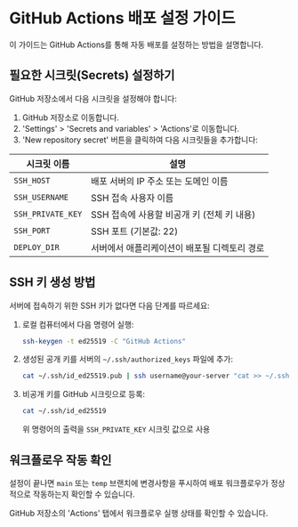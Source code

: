 # GitHub Actions 배포 설정 가이드

이 가이드는 GitHub Actions를 통해 자동 배포를 설정하는 방법을 설명합니다.

## 필요한 시크릿(Secrets) 설정하기

GitHub 저장소에서 다음 시크릿을 설정해야 합니다:

1. GitHub 저장소로 이동합니다.
2. 'Settings' > 'Secrets and variables' > 'Actions'로 이동합니다.
3. 'New repository secret' 버튼을 클릭하여 다음 시크릿들을 추가합니다:

| 시크릿 이름 | 설명 |
|------------|------|
| `SSH_HOST` | 배포 서버의 IP 주소 또는 도메인 이름 |
| `SSH_USERNAME` | SSH 접속 사용자 이름 |
| `SSH_PRIVATE_KEY` | SSH 접속에 사용할 비공개 키 (전체 키 내용) |
| `SSH_PORT` | SSH 포트 (기본값: 22) |
| `DEPLOY_DIR` | 서버에서 애플리케이션이 배포될 디렉토리 경로 |

## SSH 키 생성 방법

서버에 접속하기 위한 SSH 키가 없다면 다음 단계를 따르세요:

1. 로컬 컴퓨터에서 다음 명령어 실행:
   ```bash
   ssh-keygen -t ed25519 -C "GitHub Actions"
   ```
   
2. 생성된 공개 키를 서버의 `~/.ssh/authorized_keys` 파일에 추가:
   ```bash
   cat ~/.ssh/id_ed25519.pub | ssh username@your-server "cat >> ~/.ssh/authorized_keys"
   ```
   
3. 비공개 키를 GitHub 시크릿으로 등록:
   ```bash
   cat ~/.ssh/id_ed25519
   ```
   위 명령어의 출력을 `SSH_PRIVATE_KEY` 시크릿 값으로 사용

## 워크플로우 작동 확인

설정이 끝나면 `main` 또는 `temp` 브랜치에 변경사항을 푸시하여 배포 워크플로우가 정상적으로 작동하는지 확인할 수 있습니다.

GitHub 저장소의 'Actions' 탭에서 워크플로우 실행 상태를 확인할 수 있습니다. 